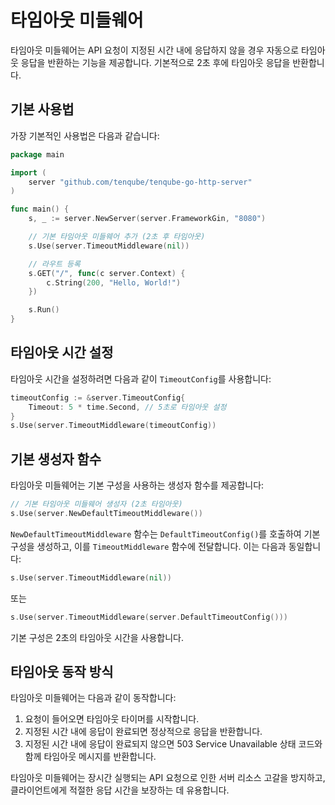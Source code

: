 # 타임아웃 미들웨어

타임아웃 미들웨어는 API 요청이 지정된 시간 내에 응답하지 않을 경우 자동으로 타임아웃 응답을 반환하는 기능을 제공합니다. 기본적으로 2초 후에 타임아웃 응답을 반환합니다.

## 기본 사용법

가장 기본적인 사용법은 다음과 같습니다:

```go
package main

import (
    server "github.com/tenqube/tenqube-go-http-server"
)

func main() {
    s, _ := server.NewServer(server.FrameworkGin, "8080")

    // 기본 타임아웃 미들웨어 추가 (2초 후 타임아웃)
    s.Use(server.TimeoutMiddleware(nil))

    // 라우트 등록
    s.GET("/", func(c server.Context) {
        c.String(200, "Hello, World!")
    })

    s.Run()
}
```

## 타임아웃 시간 설정

타임아웃 시간을 설정하려면 다음과 같이 `TimeoutConfig`를 사용합니다:

```go
timeoutConfig := &server.TimeoutConfig{
    Timeout: 5 * time.Second, // 5초로 타임아웃 설정
}
s.Use(server.TimeoutMiddleware(timeoutConfig))
```

## 기본 생성자 함수

타임아웃 미들웨어는 기본 구성을 사용하는 생성자 함수를 제공합니다:

```go
// 기본 타임아웃 미들웨어 생성자 (2초 타임아웃)
s.Use(server.NewDefaultTimeoutMiddleware())
```

`NewDefaultTimeoutMiddleware` 함수는 `DefaultTimeoutConfig()`를 호출하여 기본 구성을 생성하고, 이를 `TimeoutMiddleware` 함수에 전달합니다. 이는 다음과 동일합니다:

```go
s.Use(server.TimeoutMiddleware(nil))
```

또는

```go
s.Use(server.TimeoutMiddleware(server.DefaultTimeoutConfig()))
```

기본 구성은 2초의 타임아웃 시간을 사용합니다.

## 타임아웃 동작 방식

타임아웃 미들웨어는 다음과 같이 동작합니다:

1. 요청이 들어오면 타임아웃 타이머를 시작합니다.
2. 지정된 시간 내에 응답이 완료되면 정상적으로 응답을 반환합니다.
3. 지정된 시간 내에 응답이 완료되지 않으면 503 Service Unavailable 상태 코드와 함께 타임아웃 메시지를 반환합니다.

타임아웃 미들웨어는 장시간 실행되는 API 요청으로 인한 서버 리소스 고갈을 방지하고, 클라이언트에게 적절한 응답 시간을 보장하는 데 유용합니다.
